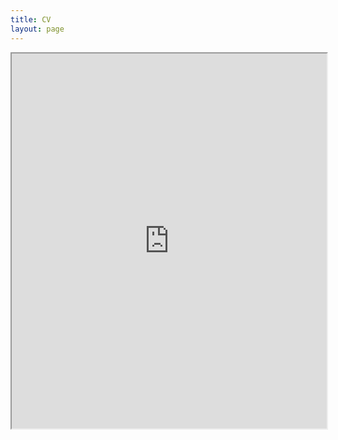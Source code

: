 ```yaml
---
title: CV
layout: page
---
```


<!-- <embed src="./assets/pdfs/Chumley-CV.pdf" type="application/pdf" width="100%" height="600px" /> -->

<!-- <iframe src="./assets/pdfs/Chumley-CV.pdf" width="100%" height="600px"></iframe> -->

<iframe src="https://drive.google.com/file/d/1xM10BDmHwAuKLyj9lusNvTkDBuHl7-Lf/preview" width="100%" height="600" allow="autoplay"></iframe>

<!-- <iframe src="https://drive.google.com/file/d/1wqRcgD1XU0vTYTbNhA1krQSKAIt8TYVE/preview" width="100%" height="600" allow="autoplay"></iframe> -->